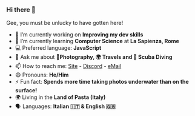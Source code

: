 ### Hi there 👋

Gee, you must be unlucky to have gotten here!

- 🔭 I’m currently working on **Improving my dev skills**
- 🌱 I’m currently learning **Computer Science** at **La Sapienza, Rome**
- 💻 Preferred language: **JavaScript**
- 💬 Ask me about **📸Photography, 🌍 Travels and 🤿 Scuba Diving**
- 📫 How to reach me: [Site](https://francymak.com) - [Discord](https://discordapp.com/users/234236409429491712) - [eMail](mailto:mailto:francy@francymak.com?subject=I%20am%20contacting%20you!&body=Hello!%20I%20am%20contacting%20you%20for%20...)
- 😄 Pronouns: **He/Him**
- ⚡ Fun fact: **Spends more time taking photos underwater than on the surface!**
- 🌍 Living in the **Land of Pasta (Italy)**
- 🗣 Languages: **Italian 🇮🇹 & English 🇬🇧**

